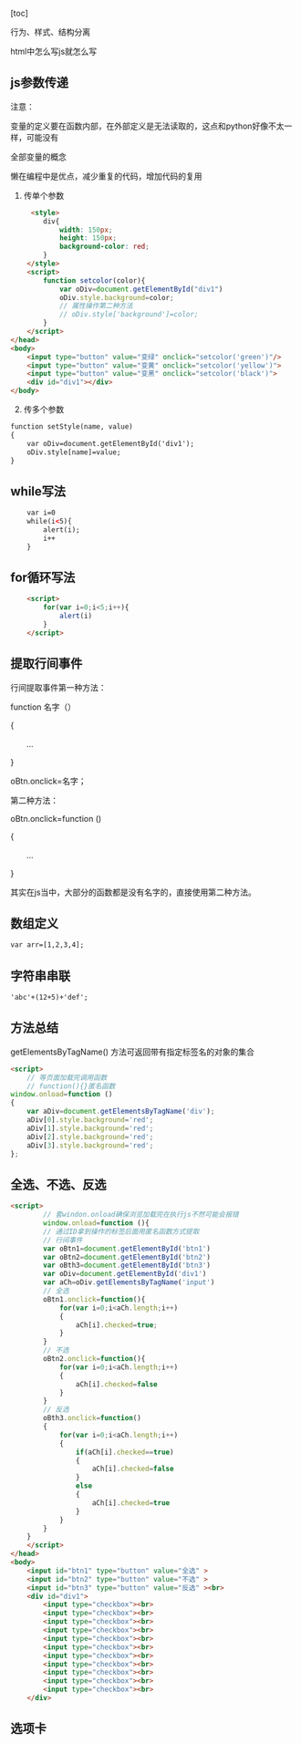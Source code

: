 [toc]

行为、样式、结构分离

html中怎么写js就怎么写

## js参数传递 ##

注意：

变量的定义要在函数内部，在外部定义是无法读取的，这点和python好像不太一样，可能没有

全部变量的概念

懒在编程中是优点，减少重复的代码，增加代码的复用

1. 传单个参数

```html
     <style>
        div{
            width: 150px;
            height: 150px;
            background-color: red;
        }
    </style>
    <script>
        function setcolor(color){
            var oDiv=document.getElementById("div1")
            oDiv.style.background=color;
            // 属性操作第二种方法
            // oDiv.style['background']=color;
        }
    </script>
</head>
<body>
    <input type="button" value="变绿" onclick="setcolor('green')"/>
    <input type="button" value="变黄" onclick="setcolor('yellow')">
    <input type="button" value="变黑" onclick="setcolor('black')">
    <div id="div1"></div>
</body>
```

2. 传多个参数

```html
function setStyle(name, value)
{
	var oDiv=document.getElementById('div1');	
	oDiv.style[name]=value;
}
```

## while写法

```html
    var i=0 
    while(i<5){
        alert(i);
        i++
    }
```

## for循环写法

```html
    <script>
        for(var i=0;i<5;i++){
            alert(i)
        }
    </script>
```

## 提取行间事件

行间提取事件第一种方法：

function 名字（）

{

　　...

}

oBtn.onclick=名字；

第二种方法：

oBtn.onclick=function ()

{

　　...

}

其实在js当中，大部分的函数都是没有名字的，直接使用第二种方法。

## 数组定义

```html
var arr=[1,2,3,4];
```

## 字符串串联

```html
'abc'+(12+5)+'def';
```



## 方法总结

getElementsByTagName() 方法可返回带有指定标签名的对象的集合

```html
<script>
    // 等页面加载完调用函数
    // function(){}匿名函数
window.onload=function ()
{
	var aDiv=document.getElementsByTagName('div');
	aDiv[0].style.background='red';
	aDiv[1].style.background='red';
	aDiv[2].style.background='red';
	aDiv[3].style.background='red';
};
```

## 全选、不选、反选

```html
<script>
        // 套windon.onload确保浏览加载完在执行js不然可能会报错
        window.onload=function (){
        // 通过ID拿到操作的标签后面用匿名函数方式提取
        // 行间事件
        var oBtn1=document.getElementById('btn1')
        var oBtn2=document.getElementById('btn2')
        var oBth3=document.getElementById('btn3')
        var oDiv=document.getElementById('div1')
        var aCh=oDiv.getElementsByTagName('input')
        // 全选
        oBtn1.onclick=function(){
            for(var i=0;i<aCh.length;i++)
            {
                aCh[i].checked=true;
            }
        } 
        // 不选
        oBtn2.onclick=function(){
            for(var i=0;i<aCh.length;i++)
            {
                aCh[i].checked=false
            }
        }
        // 反选
        oBth3.onclick=function()
        {
            for(var i=0;i<aCh.length;i++)
            {
                if(aCh[i].checked==true)
                {
                    aCh[i].checked=false
                }
                else
                {
                    aCh[i].checked=true
                }
            }
        }
    }
    </script>
</head>
<body>
    <input id="btn1" type="button" value="全选" >
    <input id="btn2" type="button" value="不选" >
    <input id="btn3" type="button" value="反选" ><br>
    <div id="div1">
        <input type="checkbox"><br>
        <input type="checkbox"><br>
        <input type="checkbox"><br>
        <input type="checkbox"><br>
        <input type="checkbox"><br>
        <input type="checkbox"><br>
        <input type="checkbox"><br>
        <input type="checkbox"><br>
        <input type="checkbox"><br>
        <input type="checkbox"><br>
        <input type="checkbox"><br>
    </div>
```

## 选项卡